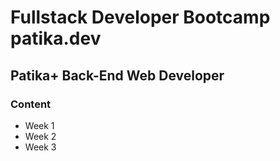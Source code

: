# Fullstack Developer Bootcamp patika.dev
##  Patika+ Back-End Web Developer
### Content
- Week 1
- Week 2
- Week 3

